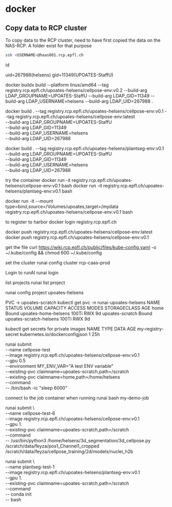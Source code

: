 # docker

## Copy data to RCP cluster

To copy data to the RCP cluster, need to have first copied the data on the NAS-RCP. A folder exist for that purpose 
```bash
ssh <USERNAME>@haas001.rcp.epfl.ch
```

id

uid=267988(helsens) gid=11349(UPOATES-StaffU)




docker buildx build --platform linux/amd64 --tag registry.rcp.epfl.ch/upoates-helsens/cellpose-env:v0.2  --build-arg LDAP_GROUPNAME=UPOATES-StaffU --build-arg LDAP_GID=11349 --build-arg LDAP_USERNAME=helsens  --build-arg LDAP_UID=267988 .

docker build . --tag registry.rcp.epfl.ch/upoates-helsens/cellpose-env:v0.1 --tag registry.rcp.epfl.ch/upoates-helsens/cellpose-env:latest \
    --build-arg LDAP_GROUPNAME=UPOATES-StaffU \
    --build-arg LDAP_GID=11349 \
    --build-arg LDAP_USERNAME=helsens \
    --build-arg LDAP_UID=267988


docker build . --tag registry.rcp.epfl.ch/upoates-helsens/plantseg-env:v0.1 \
    --build-arg LDAP_GROUPNAME=UPOATES-StaffU \
    --build-arg LDAP_GID=11349 \
    --build-arg LDAP_USERNAME=helsens \
    --build-arg LDAP_UID=267988

try the container
docker run -it registry.rcp.epfl.ch/upoates-helsens/cellpose-env:v0.1 bash
docker run -it registry.rcp.epfl.ch/upoates-helsens/plantseg-env:v0.1 bash

docker run -it --mount type=bind,source=/Volumes/upoates,target=/mydata registry.rcp.epfl.ch/upoates-helsens/cellpose-env:v0.1 bash

to register to harbor
docker login registry.rcp.epfl.ch

docker push registry.rcp.epfl.ch/upoates-helsens/cellpose-env:latest
docker push registry.rcp.epfl.ch/upoates-helsens/cellpose-env:v0.1

get the file
curl https://wiki.rcp.epfl.ch/public/files/kube-config.yaml -o ~/.kube/config && chmod 600 ~/.kube/config

set the cluster
runai config cluster rcp-caas-prod

Login to runAI
runai login

list projects
runai list project

runai config project upoates-helsens

PVC -> upoates-scratch
kubectl get pvc -n  runai-upoates-helsens
NAME              STATUS   VOLUME                    CAPACITY   ACCESS MODES   STORAGECLASS   AGE
home              Bound    upoates-home-helsens      100Ti      RWX                           9d
upoates-scratch   Bound    upoates-scratch-helsens   100Ti      RWX                           9d


kubectl get secrets for private images
NAME                 TYPE                             DATA   AGE
my-registry-secret   kubernetes.io/dockerconfigjson   1      25h

runai submit \
  --name cellpose-test \
  --image registry.rcp.epfl.ch/upoates-helsens/cellpose-env:v0.1 \
  --gpu 0.5 \
  --environment MY_ENV_VAR="A test ENV variable" \
  --existing-pvc claimname=upoates-scratch,path=/scratch \
  --existing-pvc claimname=home,path=/home/helsens \
  --command \
  -- /bin/bash -ic "sleep 6000"


connect to the job container when running
runai bash my-demo-job


 runai submit \                                                               
  --name cellpose-test-6 \
  --image registry.rcp.epfl.ch/upoates-helsens/cellpose-env:v0.1 \
  --gpu 1. \
  --existing-pvc claimname=upoates-scratch,path=/scratch \
  --command \
  -- /usr/bin/python3 /home/helsens/3d_segmentation/3d_cellpose.py /scratch/data/feyza/pos1_Channel1_cropped /scratch/data/feyza/cellpose_training/2d/models/nuclei_h2b


  runai submit \                                                               
  --name plantseg-test-1 \
  --image registry.rcp.epfl.ch/upoates-helsens/plantseg-env:v0.1 \
  --gpu 1. \
  --existing-pvc claimname=upoates-scratch,path=/scratch \
  --command \
  -- conda init \
  -- bash

